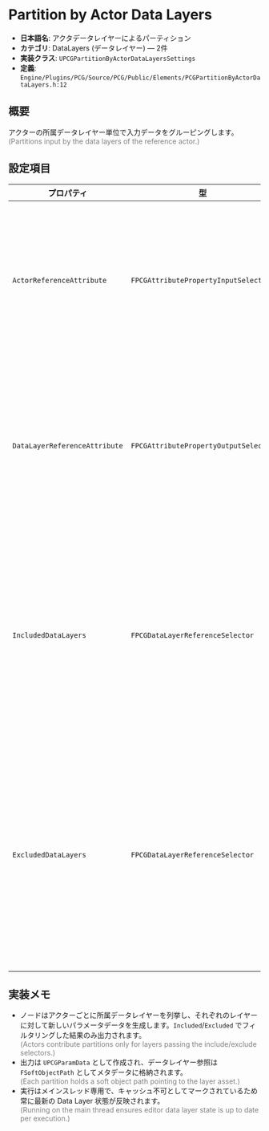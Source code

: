 # Partition by Actor Data Layers

- **日本語名**: アクタデータレイヤーによるパーティション
- **カテゴリ**: DataLayers (データレイヤー) — 2件
- **実装クラス**: `UPCGPartitionByActorDataLayersSettings`
- **定義**: `Engine/Plugins/PCG/Source/PCG/Public/Elements/PCGPartitionByActorDataLayers.h:12`

## 概要

アクターの所属データレイヤー単位で入力データをグルーピングします。<br><span style='color:gray'>(Partitions input by the data layers of the reference actor.)</span>

## 設定項目

| プロパティ | 型 | 初期値 | 説明 |
| --- | --- | --- | --- |
| `ActorReferenceAttribute` | `FPCGAttributePropertyInputSelector` | `Actor.Reference` | パーティションの対象となるアクター参照を含む属性。 |
| `DataLayerReferenceAttribute` | `FPCGAttributePropertyOutputSelector` | `DataLayer.Reference` | 作成したデータレイヤーパーティションを格納する出力属性。 |
| `IncludedDataLayers` | `FPCGDataLayerReferenceSelector` | 空 | パーティション対象として許可するデータレイヤー。空ならすべて対象。 |
| `ExcludedDataLayers` | `FPCGDataLayerReferenceSelector` | 空 | 除外するデータレイヤー。優先度は除外が高く、含まれていればスキップされます。 |

## 実装メモ

- ノードはアクターごとに所属データレイヤーを列挙し、それぞれのレイヤーに対して新しいパラメータデータを生成します。`Included`/`Excluded` でフィルタリングした結果のみ出力されます。<br><span style='color:gray'>(Actors contribute partitions only for layers passing the include/exclude selectors.)</span>
- 出力は `UPCGParamData` として作成され、データレイヤー参照は `FSoftObjectPath` としてメタデータに格納されます。<br><span style='color:gray'>(Each partition holds a soft object path pointing to the layer asset.)</span>
- 実行はメインスレッド専用で、キャッシュ不可としてマークされているため常に最新の Data Layer 状態が反映されます。<br><span style='color:gray'>(Running on the main thread ensures editor data layer state is up to date per execution.)</span>
